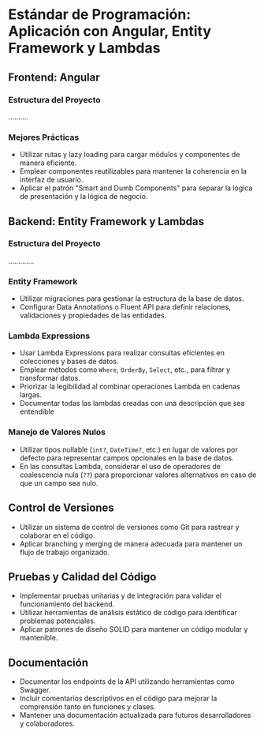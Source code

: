 # Estándar de Programación: Aplicación con Angular, Entity Framework y Lambdas

## Frontend: Angular

### Estructura del Proyecto
..........

### Mejores Prácticas

- Utilizar rutas y lazy loading para cargar módulos y componentes de manera eficiente.
- Emplear componentes reutilizables para mantener la coherencia en la interfaz de usuario.
- Aplicar el patrón "Smart and Dumb Components" para separar la lógica de presentación y la lógica de negocio.

## Backend: Entity Framework y Lambdas

### Estructura del Proyecto
.............

### Entity Framework

- Utilizar migraciones para gestionar la estructura de la base de datos.
- Configurar Data Annotations o Fluent API para definir relaciones, validaciones y propiedades de las entidades.

### Lambda Expressions

- Usar Lambda Expressions para realizar consultas eficientes en colecciones y bases de datos.
- Emplear métodos como `Where`, `OrderBy`, `Select`, etc., para filtrar y transformar datos.
- Priorizar la legibilidad al combinar operaciones Lambda en cadenas largas.
- Documentar todas las lambdas creadas con una descripción que sea entendible

### Manejo de Valores Nulos

- Utilizar tipos nullable (`int?`, `DateTime?`, etc.) en lugar de valores por defecto para representar campos opcionales en la base de datos.
- En las consultas Lambda, considerar el uso de operadores de coalescencia nula (`??`) para proporcionar valores alternativos en caso de que un campo sea nulo.

## Control de Versiones

- Utilizar un sistema de control de versiones como Git para rastrear y colaborar en el código.
- Aplicar branching y merging de manera adecuada para mantener un flujo de trabajo organizado.

## Pruebas y Calidad del Código

- Implementar pruebas unitarias y de integración para validar el funcionamiento del backend.
- Utilizar herramientas de análisis estático de código para identificar problemas potenciales.
- Aplicar patrones de diseño SOLID para mantener un código modular y mantenible.

## Documentación

- Documentar los endpoints de la API utilizando herramientas como Swagger.
- Incluir comentarios descriptivos en el código para mejorar la comprensión tanto en funciones y clases.
- Mantener una documentación actualizada para futuros desarrolladores y colaboradores.
